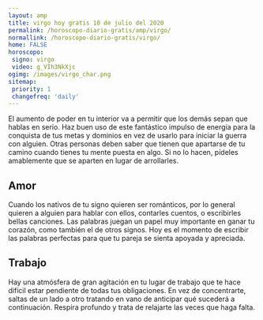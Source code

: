```yaml
---
layout: amp
title: virgo hoy gratis 10 de julio del 2020 
permalink: /horoscopo-diario-gratis/amp/virgo/
normallink: /horoscopo-diario-gratis/virgo/
home: FALSE
horoscopo:
 signo: virgo
 video: g_VIh3NkXjc
ogimg: /images/virgo_char.png
sitemap:
 priority: 1
 changefreq: 'daily'
---
```



El aumento de poder en tu interior va a permitir que los demás sepan que hablas en serio. Haz buen uso de este fantástico impulso de energía para la conquista de tus metas y dominios en vez de usarlo para iniciar la guerra con alguien. Otras personas deben saber que tienen que apartarse de tu camino cuando tienes tu mente puesta en algo. Si no lo hacen, pídeles amablemente que se aparten en lugar de arrollarles.

## Amor

Cuando los nativos de tu signo quieren ser románticos, por lo general quieren a alguien para hablar con ellos, contarles cuentos, o escribirles bellas canciones. Las palabras juegan un papel muy importante en ganar tu corazón, como también el de otros signos. Hoy es el momento de escribir las palabras perfectas para que tu pareja se sienta apoyada y apreciada.

## Trabajo

Hay una atmósfera de gran agitación en tu lugar de trabajo que te hace difícil estar pendiente de todas tus obligaciones. En vez de concentrarte, saltas de un lado a otro tratando en vano de anticipar qué sucederá a continuación. Respira profundo y trata de relajarte las veces que haga falta.